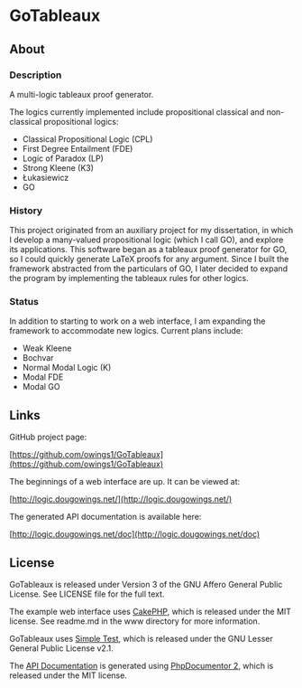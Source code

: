 GoTableaux
==========

About
-----

### Description

A multi-logic tableaux proof generator.

The logics currently implemented include propositional classical and non-classical propositional logics:

- Classical Propositional Logic (CPL)
- First Degree Entailment (FDE)
- Logic of Paradox (LP)
- Strong Kleene (K3)
- Łukasiewicz
- GO

### History

This project originated from an auxiliary project for my dissertation, 
in which I develop a many-valued propositional logic (which I call GO), 
and explore its applications. This software began as a tableaux proof 
generator for GO, so I could quickly generate LaTeX proofs for any argument.
Since I built the framework abstracted from the particulars of GO, I later 
decided to expand the program by implementing the tableaux rules for other
logics. 


### Status

In addition to starting to work on a web interface, I am expanding the 
framework to accommodate new logics. Current plans include:

- Weak Kleene
- Bochvar
- Normal Modal Logic (K)
- Modal FDE
- Modal GO

Links
-----
GitHub project page: 

[https://github.com/owings1/GoTableaux](https://github.com/owings1/GoTableaux)

The beginnings of a web interface are up. It can be viewed at:

[http://logic.dougowings.net/](http://logic.dougowings.net/)

The generated API documentation is available here:

[http://logic.dougowings.net/doc](http://logic.dougowings.net/doc)

License
-------
GoTableaux is released under Version 3 of the GNU Affero General Public License. See LICENSE file for the full text.

The example web interface uses [CakePHP](http://www.cakephp.org), which is released under the MIT license. See readme.md in the www directory for more information.

GoTableaux uses [Simple Test](http://simpletest.org), which is released under the GNU Lesser General Public License v2.1.

The [API Documentation](http://logic.dougowings.net/doc) is generated using [PhpDocumentor 2](http://www.phpdoc.org/), which is released under the MIT license.